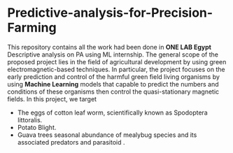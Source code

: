 # Predictive-analysis-for-Precision-Farming
This repository contains all the work had been done in **ONE LAB Egypt** Descriptive analysis on PA using ML internship.
The general scope of the proposed project lies in the field of agricultural development by using green electromagnetic-based techniques. In particular, the project focuses on the early prediction and control of the harmful green field living organisms by using **Machine Learning** models that capable to predict the numbers and conditions of these organisms then control the quasi-stationary magnetic fields. In this project, we target 
- The eggs of cotton leaf worm, scientifically known as Spodoptera littoralis.
- Potato Blight.
- Guava trees  seasonal abundance of mealybug species and its associated predators and parasitoid .  
